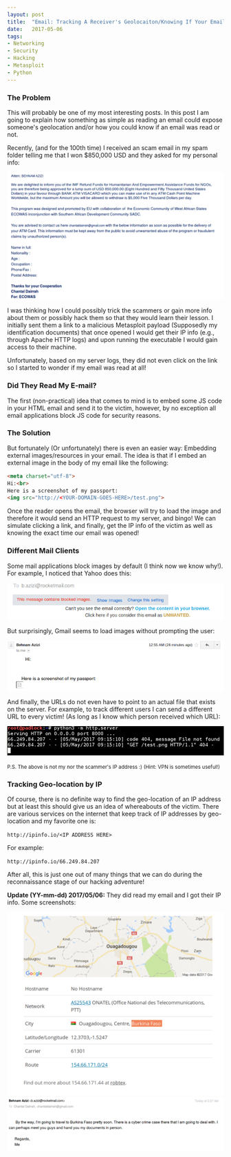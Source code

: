 ```yaml
---
layout: post
title:  "Email: Tracking A Receiver's Geolocaiton/Knowing If Your Email Was Read"
date:   2017-05-06
tags:
- Networking
- Security
- Hacking
- Metasploit
- Python
---
```



### The Problem
This will probably be one of my most interesting posts. In this post I am going to explain how something as simple as reading an email could expose someone's geolocation and/or how you could know if an email was read or not.

Recently, (and for the 100th time) I received an scam email in my spam folder telling me that I won $850,000 USD and they asked for my personal info:

![Screenshot showing the scam email I received](/images/scam-email.png)


I was thinking how I could possibly trick the scammers or gain more info about them or possibly hack them so that they would learn their lesson. I initially sent them a link to a malicious Metasploit payload (Supposedly my identification documents) that once opened I would get their IP info (e.g., through Apache HTTP logs) and upon running the executable I would gain access to their machine.

Unfortunately, based on my server logs, they did not even click on the link so I started to wonder if my email was read at all!

### Did They Read My E-mail?
The first (non-practical) idea that comes to mind is to embed some JS code in your HTML email and send it to the victim, however, by no exception all email applications block JS code for security reasons.

### The Solution
But fortunately (Or unfortunately) there is even an easier way: Embedding external images/resources in your email. The idea is that if I embed an external image in the body of my email like the following:

```HTML
<meta charset="utf-8">
Hi:<br>
Here is a screenshot of my passport:
<img src="http://<YOUR-DOMAIN-GOES-HERE>/test.png">
```

Once the reader opens the email, the browser will try to load the image and therefore it would send an HTTP request to my server, and bingo! We can simulate clicking a link, and finally, get the IP info of the victim as well as knowing the exact time our email was opened!



### Different Mail Clients
Some mail applications block images by default (I think now we know why!). For example, I noticed that Yahoo does this:

![Screenshot Showing Yahoo Mail Blocking Images](/images/email-track.png)

But surprisingly, Gmail seems to load images without prompting the user:

![Screenshot Showing Gmail Not Blocking Images](/images/email-track-gmail.png)



And finally, the URLs do not even have to point to an actual file that exists on the server. For example, to track different users I can send a different URL to every victim! (As long as I know which person received which URL):

![Screenshot Showing Python Build-in HTTP Server](/images/python-http-server.png)

<small>P.S.  The above is not my nor the scammer's IP address  :) (Hint: VPN is sometimes useful!)</small>

### Tracking Geo-location by IP

Of course, there is no definite way to find the geo-location of an IP address but at least this should give us an idea of whereabouts of the victim. There are various services on the internet that keep track of IP addresses by geo-location and my favorite one is:

`http://ipinfo.io/<IP ADDRESS HERE>`

For example:

`http://ipinfo.io/66.249.84.207`

After all, this is just one out of many things that we can do during the reconnaissance stage of our hacking adventure!


**Update (YY-mm-dd) 2017/05/06:** They did read my email and I got their IP info. Some screenshots:

![](/images/scammer-caught.png)
![](/images/scammer-caught2.png)
